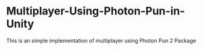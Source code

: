 # Multiplayer-Using-Photon-Pun-in-Unity
This is an simple implementation of multiplayer using Photon Pun 2 Package 
